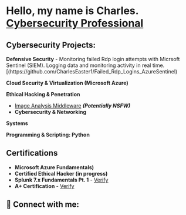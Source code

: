 <h1>Hello, my name is Charles.  <br/><a href="https://github.com/CharlesEaster1"></a><a href="linkedin.com/in/charlesmeaster">Cybersecurity Professional</a>

<h2>Cybersecurity Projects:</h2>
<b>Defensive Security</b>
  - Monitoring failed Rdp login attempts with Micrsoft Sentinel (SIEM). Logging data and monitoring activity in real time.          [(https://github.com/CharlesEaster1/Failed_Rdp_Logins_AzureSentinel)
  
<b>Cloud Security & Virtualization (Microsoft Azure)</b>
  
<b>Ethical Hacking & Penetration</b>
  - [Image Analysis Middleware](https://github.com/joshmadakor1/4chan-Image-Analysis-Middleware-C964) <b><i>(Potentially NSFW)</b></i>
- <b>Cybersecurity & Networking</b>
  
<b>Systems</b>
  
<b>Programming & Scripting: Python</b>
  
<h2>Certifications</h2>
  
- <b>Microsoft Azure Fundamentals)</b>
- <b>Certified Ethical Hacker (in progress)</b>
- <b>Splunk 7.x Fundamentals Pt. 1</b> - [Verify](https://education.splunk.com/award/completion/22830d48-5c61-3e69-829c-12a33c67a5c9/view-ext)
- <b>A+ Certification</b> - [Verify](https://www.credly.com/badges/8b5c95fa-bccb-422f-8052-b1b3deb5a6bc/linked_in_profile)

<h2> 🤳 Connect with me:</h2>


<!--

Here are some ideas to get you started:

- 🔭 I’m currently working on ...
- 🌱 I’m currently learning ...
- 👯 I’m looking to collaborate on ...
- 🤔 I’m looking for help with ...
- 💬 Ask me about ...
- 📫 How to reach me: ...
- 😄 Pronouns: ...
- ⚡ Fun fact: ...
-->
